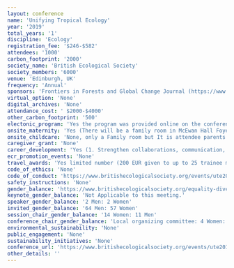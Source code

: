 ```yaml
---
layout: conference 
name: 'Unifying Tropical Ecology'
year: '2019'
total_years: '1'
discipline: 'Ecology'
registration_fee: '$246-$582'
attendees: '1000'
carbon_footprint: '2000'
society_name: 'British Ecological Society'
society_members: '6000'
venue: 'Edinburgh, UK'
frequency: 'Annual'
sponsors: 'Frontiers in Forests and Global Change Journal (https://www.frontiersin.org/journals/forests-and-global-change#)'
virtual_option: 'None'
digital_archives: 'None'
attendance_cost: ' $2000-$4000'
other_carbon_footprint: '500'
electonic_program: 'Yes the program was provided online on the conference website.'
onsite_maternity: 'Yes (There will be a family room in McEwan Hall Foyer 1. This room will contain a microwave, fridge and kettle. There will be seating and an area for those that need to breastfeed or express. Please feel free to bring toys to use in this area. It is your responsibility to ensure children are accompanied by an adult at all times: https://www.britishecologicalsociety.org/wp-content/uploads/2019/04/Instructions-for-delegates-Unifying-Tropical-Ecology-1.pdf)'
onsite_childcare: 'None, only a Family room but It is attendee parents responsibility to ensure children are accompanied by an adult at all times.'
caregiver_grant: 'None'
career_development: 'Yes (1. Strengthen collaborations, communication, engagement and outreach between ecologists working in Africa and other ecologists from across the globe,  2. Journal publishing for tropical ecologists – the essentials)'
ecr_promotion_events: 'None'
travel_awards: 'Yes limited number (200 EUR given to up to 25 trainee members)'
code_of_ethics: 'None'
code_of_conduct: 'https://www.britishecologicalsociety.org/events/ute2019/code-of-conduct/'
safety_instructions: 'None'
gender_balance: 'https://www.britishecologicalsociety.org/equality-diversity/'
keynote_gender_balance: 'Not Applicable to this meeting.'
speaker_gender_balance: '2 Men: 2 Women'
invited_gender_balance: '64 Men: 57 Women'
session_chair_gender_balance: '14 Women: 11 Men'
conference_chair_gender_balance: 'Local organizing committee: 4 Women: 1 Man, Steering Committee: 3 Men: 2 Women, Conference Presidents: 2 Men'
environmental_sustainability: 'None'
public_engagement: 'None'
sustainability_initiatives: 'None'
conference_url: 'https://www.britishecologicalsociety.org/events/ute2019/'
other_details: ''
---
```

